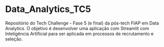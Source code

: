 # Data_Analytics_TC5
Repositório do Tech Challenge - Fase 5 (e final) da pós-tech FIAP em Data Analytics. O objetivo é desenvolver uma aplicação com Streamlit com Inteligência Artificial para ser aplicada em processos de recrutamento e seleção.
